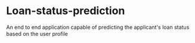 # Loan-status-prediction
 An end to end application capable of predicting the applicant's loan status based on the user proﬁle
